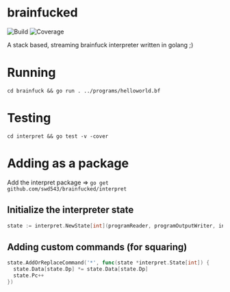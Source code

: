# brainfucked 

![Build](https://github.com/swd543/brainfucked/actions/workflows/go-coverage.yml/badge.svg)
![Coverage](https://img.shields.io/badge/Coverage-87.7%25-brightgreen)


A stack based, streaming brainfuck interpreter written in golang ;)

# Running
`cd brainfuck && go run . ../programs/helloworld.bf`

# Testing
`cd interpret && go test -v -cover`

# Adding as a package
Add the interpret package => `go get github.com/swd543/brainfucked/interpret`

## Initialize the interpreter state
```go
state := interpret.NewState[int](programReader, programOutputWriter, inputReader)
```
## Adding custom commands (for squaring)
```go
state.AddOrReplaceCommand('*', func(state *interpret.State[int]) {
  state.Data[state.Dp] *= state.Data[state.Dp]
  state.Pc++
})
```
